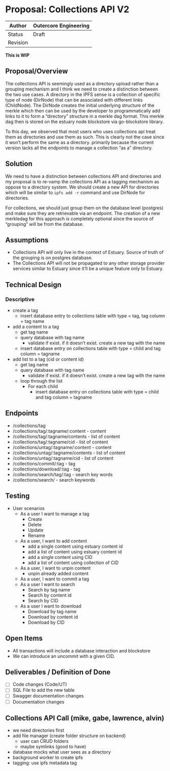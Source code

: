 # Proposal: Collections API V2

| Author | Outercore Engineering |
| --- | --- |
| Status | Draft |
| Revision |  |

**This is WIP**

## Proposal/Overview

The collections API is seemingly used as a directory upload rather than a grouping mechanism and I think we need to create a distinction between the two use cases. A directory in the IPFS sense is a collection of specific type of node (DirNode) that can be associated with different links (ChildNode). The DirNode creates the initial underlying structure of the merkle which then can be used by the developer to programmatically add links to it to form a “directory” structure in a merkle dag format. This merkle dag then is stored on the estuary node blockstore via go-blockstore library. 

To this day, we observed that most users who uses collections api treat them as directories and use them as such. This is clearly not the case since it won’t perform the same as a directory. primarily because the current version lacks all the endpoints to manage a collection “as a” directory. 

## Solution

We need to have a distinction between collections API and directories and my proposal is to re-vamp the collections API as a tagging mechanism as oppose to a directory system. We should create a new API for directories which will be similar to `ipfs add -r` command and use DirNode for directories.

For collections, we should just group them on the database level (postgres) and make sure they are retrievable via an endpoint. The creation of a new merkledag for this approach is completely optional since the source of “grouping” will be from the database. 

## Assumptions

- Collections API will only live in the context of Estuary. Source of truth of the grouping is on postgres database.
- The Collections API will not be propagated to any other storage provider services similar to Estuary since it’ll be a unique feature only to Estuary.

## Technical Design

### Descriptive

- create a tag
    - insert database entry to collections table with type = tag, tag column = tag name
- add a content to a tag
    - get tag name
    - query database with tag name
        - validate if exist. if it doesn’t exist. create a new tag with the name
    - insert database entry on collections table with type = child and tag column = tagname
- add list to a tag (cid or content id)
    - get tag name
    - query database with tag name
        - validate if exist. if it doesn’t exist. create a new tag with the name
    - loop through the list
        - For each child
            - insert database entry on collections table with type = child and tag column = tagname

## Endpoints

- /collections/tag
- /collections/tag/:tagname/:content - content
- /collections/tag/:tagname/contents - list of content
- /collections/tag/:tagname/cid - list of content
- /collections/untag/:tagname/:content - content
- /collections/untag/:tagname/contents - list of content
- /collections/untag/:tagname/cid - list of content
- /collections/commit/:tag - tag
- /collections/download/:tag - tag
- /collections/search/tag/:tag - search key words
- /collections/search/ - search keywords

## Testing

- User scenarios
    - As a user I want to manage a tag
        - Create
        - Delete
        - Update
        - Rename
    - As a user, I want to add content
        - add a single content using estuary content id
        - add a list of content using estuary content id
        - add a single content using CID
        - add a list of content using collection of CID
    - As a user, I want to unpin content
        - unpin already added content
    - As a user, I want to commit a tag
    - As a user I want to search
        - Search by tag name
        - Search by content id
        - Search by CID
    - As a user I want to download
        - Download by tag name
        - Download by content id
        - Download by CID

## Open Items

- All transactions will include a database interaction and blockstore
- We can introduce an uncommit with a given CID.

## Deliverables / Definition of Done

- [ ]  Code changes (Code/UT)
- [ ]  SQL File to add the new table
- [ ]  Swagger documentation changes
- [ ]  Documentation changes

## Collections API Call (mike, gabe, lawrence, alvin)

- we need directories first
- add file manager (create folder structure on backend)
    - user can CRUD folders
    - maybe symlinks (good to have)
- database mocks what user sees as a directory
- background worker to create ipfs
- tagging: use ipfs metadata tag